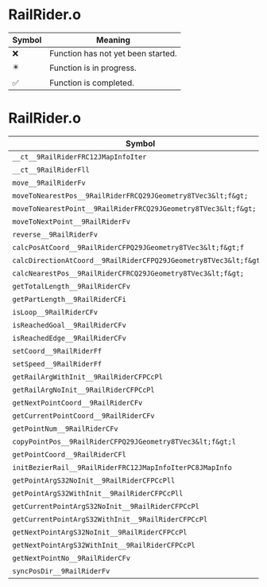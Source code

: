 # RailRider.o
| Symbol | Meaning 
| ------------- | ------------- 
| :x: | Function has not yet been started. 
| :eight_pointed_black_star: | Function is in progress. 
| :white_check_mark: | Function is completed. 


# RailRider.o
| Symbol | Decompiled? |
| ------------- | ------------- |
| `__ct__9RailRiderFRC12JMapInfoIter` | :white_check_mark: |
| `__ct__9RailRiderFll` | :white_check_mark: |
| `move__9RailRiderFv` | :white_check_mark: |
| `moveToNearestPos__9RailRiderFRCQ29JGeometry8TVec3&lt;f&gt;` | :white_check_mark: |
| `moveToNearestPoint__9RailRiderFRCQ29JGeometry8TVec3&lt;f&gt;` | :x: |
| `moveToNextPoint__9RailRiderFv` | :white_check_mark: |
| `reverse__9RailRiderFv` | :white_check_mark: |
| `calcPosAtCoord__9RailRiderCFPQ29JGeometry8TVec3&lt;f&gt;f` | :white_check_mark: |
| `calcDirectionAtCoord__9RailRiderCFPQ29JGeometry8TVec3&lt;f&gt;f` | :white_check_mark: |
| `calcNearestPos__9RailRiderCFRCQ29JGeometry8TVec3&lt;f&gt;` | :white_check_mark: |
| `getTotalLength__9RailRiderCFv` | :white_check_mark: |
| `getPartLength__9RailRiderCFi` | :white_check_mark: |
| `isLoop__9RailRiderCFv` | :white_check_mark: |
| `isReachedGoal__9RailRiderCFv` | :x: |
| `isReachedEdge__9RailRiderCFv` | :white_check_mark: |
| `setCoord__9RailRiderFf` | :x: |
| `setSpeed__9RailRiderFf` | :white_check_mark: |
| `getRailArgWithInit__9RailRiderCFPCcPl` | :white_check_mark: |
| `getRailArgNoInit__9RailRiderCFPCcPl` | :white_check_mark: |
| `getNextPointCoord__9RailRiderCFv` | :white_check_mark: |
| `getCurrentPointCoord__9RailRiderCFv` | :white_check_mark: |
| `getPointNum__9RailRiderCFv` | :white_check_mark: |
| `copyPointPos__9RailRiderCFPQ29JGeometry8TVec3&lt;f&gt;l` | :white_check_mark: |
| `getPointCoord__9RailRiderCFl` | :white_check_mark: |
| `initBezierRail__9RailRiderFRC12JMapInfoIterPC8JMapInfo` | :x: |
| `getPointArgS32NoInit__9RailRiderCFPCcPll` | :white_check_mark: |
| `getPointArgS32WithInit__9RailRiderCFPCcPll` | :white_check_mark: |
| `getCurrentPointArgS32NoInit__9RailRiderCFPCcPl` | :white_check_mark: |
| `getCurrentPointArgS32WithInit__9RailRiderCFPCcPl` | :white_check_mark: |
| `getNextPointArgS32NoInit__9RailRiderCFPCcPl` | :white_check_mark: |
| `getNextPointArgS32WithInit__9RailRiderCFPCcPl` | :white_check_mark: |
| `getNextPointNo__9RailRiderCFv` | :x: |
| `syncPosDir__9RailRiderFv` | :white_check_mark: |
